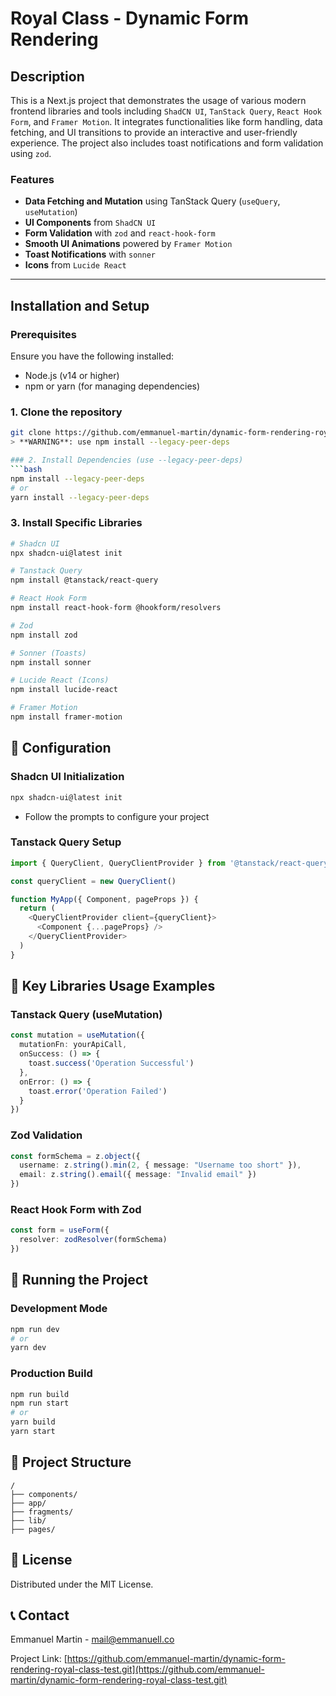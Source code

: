 # Royal Class - Dynamic Form Rendering

## Description

This is a Next.js project that demonstrates the usage of various modern frontend libraries and tools including `ShadCN UI`, `TanStack Query`, `React Hook Form`, and `Framer Motion`. It integrates functionalities like form handling, data fetching, and UI transitions to provide an interactive and user-friendly experience. The project also includes toast notifications and form validation using `zod`.

### Features

- **Data Fetching and Mutation** using TanStack Query (`useQuery`, `useMutation`)
- **UI Components** from `ShadCN UI`
- **Form Validation** with `zod` and `react-hook-form`
- **Smooth UI Animations** powered by `Framer Motion`
- **Toast Notifications** with `sonner`
- **Icons** from `Lucide React`

---

## Installation and Setup

### Prerequisites

Ensure you have the following installed:

- Node.js (v14 or higher)
- npm or yarn (for managing dependencies)

### 1. Clone the repository

```bash
git clone https://github.com/emmanuel-martin/dynamic-form-rendering-royal-class-test.git
> **WARNING**: use npm install --legacy-peer-deps

### 2. Install Dependencies (use --legacy-peer-deps)
```bash
npm install --legacy-peer-deps
# or
yarn install --legacy-peer-deps
```

### 3. Install Specific Libraries
```bash
# Shadcn UI
npx shadcn-ui@latest init

# Tanstack Query
npm install @tanstack/react-query

# React Hook Form
npm install react-hook-form @hookform/resolvers

# Zod
npm install zod

# Sonner (Toasts)
npm install sonner

# Lucide React (Icons)
npm install lucide-react

# Framer Motion
npm install framer-motion
```

## 🔧 Configuration

### Shadcn UI Initialization
```bash
npx shadcn-ui@latest init
```
- Follow the prompts to configure your project

### Tanstack Query Setup
```typescript
import { QueryClient, QueryClientProvider } from '@tanstack/react-query'

const queryClient = new QueryClient()

function MyApp({ Component, pageProps }) {
  return (
    <QueryClientProvider client={queryClient}>
      <Component {...pageProps} />
    </QueryClientProvider>
  )
}
```

## 📝 Key Libraries Usage Examples

### Tanstack Query (useMutation)
```typescript
const mutation = useMutation({
  mutationFn: yourApiCall,
  onSuccess: () => {
    toast.success('Operation Successful')
  },
  onError: () => {
    toast.error('Operation Failed')
  }
})
```

### Zod Validation
```typescript
const formSchema = z.object({
  username: z.string().min(2, { message: "Username too short" }),
  email: z.string().email({ message: "Invalid email" })
})
```

### React Hook Form with Zod
```typescript
const form = useForm({
  resolver: zodResolver(formSchema)
})
```

## 🚦 Running the Project

### Development Mode
```bash
npm run dev
# or
yarn dev
```

### Production Build
```bash
npm run build
npm run start
# or
yarn build
yarn start
```


## 📂 Project Structure
```
/
├── components/
├── app/
├── fragments/
├── lib/
├── pages/
```

## 📄 License
Distributed under the MIT License.

## 📞 Contact
Emmanuel Martin - mail@emmanuell.co

Project Link: [https://github.com/emmanuel-martin/dynamic-form-rendering-royal-class-test.git](https://github.com/emmanuel-martin/dynamic-form-rendering-royal-class-test.git)
